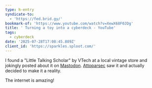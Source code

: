 ```yaml
---
type: h-entry
syndicate-to:
  - 'https://fed.brid.gy/'
bookmark-of: 'https://www.youtube.com/watch?v=XewX68F0JDg'
title: ' Turning a toy into a cyberdeck - YouTube'
tags:
  - cyberdeck
date: '2025-07-28T17:08:45.889Z'
client_id: 'https://sparkles.sploot.com/'
---
```

I found a "Little Talking Scholar" by VTech at a local vintage store and jokingly posted about it on [Mastodon](https://corteximplant.com/@benji/114305251782960946). [Attoparsec](https://www.attoparsec.com/) saw it and actually decided to make it a reality.

The internet is amazing!
